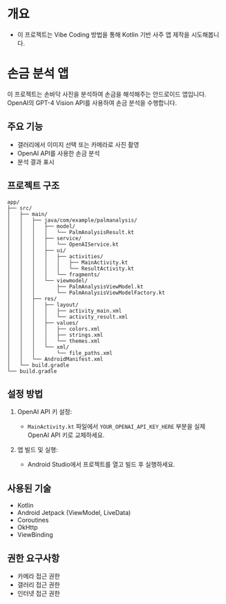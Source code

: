 # 개요
- 이 프로젝트는 Vibe Coding 방법을 통해 Kotlin 기반 사주 앱 제작을 시도해봅니다.

# 손금 분석 앱
이 프로젝트는 손바닥 사진을 분석하여 손금을 해석해주는 안드로이드 앱입니다. OpenAI의 GPT-4 Vision API를 사용하여 손금 분석을 수행합니다.

## 주요 기능

- 갤러리에서 이미지 선택 또는 카메라로 사진 촬영
- OpenAI API를 사용한 손금 분석
- 분석 결과 표시

## 프로젝트 구조

```
app/
├── src/
│   ├── main/
│   │   ├── java/com/example/palmanalysis/
│   │   │   ├── model/
│   │   │   │   └── PalmAnalysisResult.kt
│   │   │   ├── service/
│   │   │   │   └── OpenAIService.kt
│   │   │   ├── ui/
│   │   │   │   ├── activities/
│   │   │   │   │   ├── MainActivity.kt
│   │   │   │   │   └── ResultActivity.kt
│   │   │   │   └── fragments/
│   │   │   └── viewmodel/
│   │   │       ├── PalmAnalysisViewModel.kt
│   │   │       └── PalmAnalysisViewModelFactory.kt
│   │   ├── res/
│   │   │   ├── layout/
│   │   │   │   ├── activity_main.xml
│   │   │   │   └── activity_result.xml
│   │   │   ├── values/
│   │   │   │   ├── colors.xml
│   │   │   │   ├── strings.xml
│   │   │   │   └── themes.xml
│   │   │   └── xml/
│   │   │       └── file_paths.xml
│   │   └── AndroidManifest.xml
│   └── build.gradle
└── build.gradle
```

## 설정 방법

1. OpenAI API 키 설정:
   - `MainActivity.kt` 파일에서 `YOUR_OPENAI_API_KEY_HERE` 부분을 실제 OpenAI API 키로 교체하세요.

2. 앱 빌드 및 실행:
   - Android Studio에서 프로젝트를 열고 빌드 후 실행하세요.

## 사용된 기술

- Kotlin
- Android Jetpack (ViewModel, LiveData)
- Coroutines
- OkHttp
- ViewBinding

## 권한 요구사항

- 카메라 접근 권한
- 갤러리 접근 권한
- 인터넷 접근 권한
